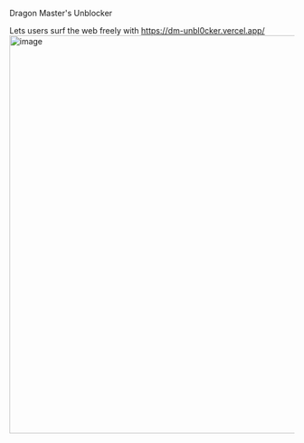 Dragon Master's Unblocker

Lets users surf the web freely with https://dm-unbl0cker.vercel.app/
<img width="703" alt="image" src="https://user-images.githubusercontent.com/123651667/221932772-0a79b195-b4be-4f70-b839-55bb00578c81.png">
